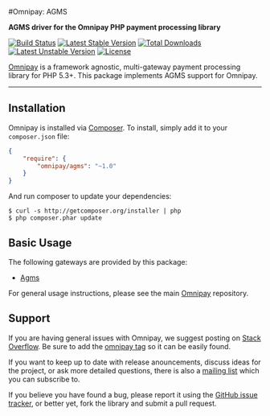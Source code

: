 #Omnipay: AGMS

**AGMS driver for the Omnipay PHP payment processing library**

[![Build Status](https://travis-ci.org/agmscode/omnipay-agms.png?branch=master)](https://travis-ci.org/agmscode/omnipay-agms)
[![Latest Stable Version](https://poser.pugx.org/agmscode/omnipay-agms/v/stable.svg)](https://packagist.org/packages/agmscode/omnipay-agms) [![Total Downloads](https://poser.pugx.org/agmscode/omnipay-agms/downloads.svg)](https://packagist.org/packages/agmscode/omnipay-agms) [![Latest Unstable Version](https://poser.pugx.org/agmscode/omnipay-agms/v/unstable.svg)](https://packagist.org/packages/agmscode/omnipay-agms) [![License](https://poser.pugx.org/agmscode/omnipay-agms/license.svg)](https://packagist.org/packages/agmscode/omnipay-agms)

[Omnipay](https://github.com/agmscode/omnipay) is a framework agnostic, multi-gateway payment
processing library for PHP 5.3+. This package implements AGMS support for Omnipay.

---

## Installation

Omnipay is installed via [Composer](http://getcomposer.org/). To install, simply add it
to your `composer.json` file:

```json
{
    "require": {
        "omnipay/agms": "~1.0"
    }
}
```

And run composer to update your dependencies:

    $ curl -s http://getcomposer.org/installer | php
    $ php composer.phar update

## Basic Usage

The following gateways are provided by this package:

* [Agms](http://onlinepaymentprocessing.com/)

For general usage instructions, please see the main [Omnipay](https://github.com/agmscode/omnipay)
repository.

## Support

If you are having general issues with Omnipay, we suggest posting on
[Stack Overflow](http://stackoverflow.com/). Be sure to add the
[omnipay tag](http://stackoverflow.com/questions/tagged/omnipay) so it can be easily found.

If you want to keep up to date with release anouncements, discuss ideas for the project,
or ask more detailed questions, there is also a [mailing list](https://groups.google.com/forum/#!forum/omnipay) which
you can subscribe to.

If you believe you have found a bug, please report it using the [GitHub issue tracker](https://github.com/agms/omnipay-agms/issues),
or better yet, fork the library and submit a pull request.
